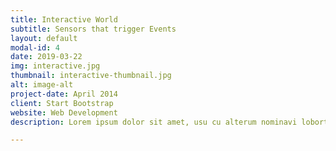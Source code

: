 ```yaml
---
title: Interactive World
subtitle: Sensors that trigger Events
layout: default
modal-id: 4
date: 2019-03-22
img: interactive.jpg
thumbnail: interactive-thumbnail.jpg
alt: image-alt
project-date: April 2014
client: Start Bootstrap
website: Web Development
description: Lorem ipsum dolor sit amet, usu cu alterum nominavi lobortis. At duo novum diceret. Tantas apeirian vix et, usu sanctus postulant inciderint ut, populo diceret necessitatibus in vim. Cu eum dicam feugiat noluisse.

---
```

